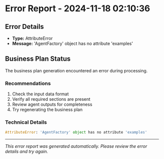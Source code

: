 # Error Report - 2024-11-18 02:10:36

## Error Details
- **Type:** AttributeError
- **Message:** 'AgentFactory' object has no attribute 'examples'

## Business Plan Status
The business plan generation encountered an error during processing.

### Recommendations
1. Check the input data format
2. Verify all required sections are present
3. Review agent outputs for completeness
4. Try regenerating the business plan

### Technical Details
```python
AttributeError: 'AgentFactory' object has no attribute 'examples'
```

---
*This error report was generated automatically. Please review the error details and try again.*
